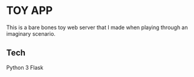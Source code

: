 # TOY APP
This is a bare bones toy web server that I made when playing through an imaginary scenario.

## Tech
Python 3
Flask


